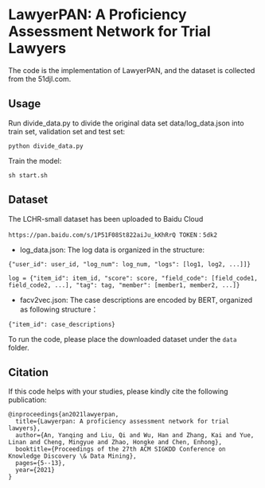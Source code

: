 # LawyerPAN: A Proficiency Assessment Network for Trial Lawyers

The code is the implementation of LawyerPAN, and the dataset is collected from the 51djl.com.



## Usage

Run divide_data.py to divide the original data set data/log_data.json into train set, validation set and test set:

`python divide_data.py`

Train the model:

`sh start.sh`



## Dataset

The LCHR-small dataset has been uploaded to Baidu Cloud 

`https://pan.baidu.com/s/1P51F08St822aiJu_kKhRrQ TOKEN：5dk2`

- log_data.json: The log data is organized in the structure:

`{"user_id": user_id, "log_num": log_num, "logs": [log1, log2, ...]]}`

`log = {"item_id": item_id, "score": score, "field_code": [field_code1, field_code2, ...], "tag": tag, "member": [member1, member2, ...]}`

- facv2vec.json: The case descriptions are encoded by BERT, organized as following structure：

`{"item_id": case_descriptions}`

To run the code, please place the downloaded dataset under the `data` folder.


## Citation
If this code helps with your studies, please kindly cite the following publication:

```
@inproceedings{an2021lawyerpan,
  title={Lawyerpan: A proficiency assessment network for trial lawyers},
  author={An, Yanqing and Liu, Qi and Wu, Han and Zhang, Kai and Yue, Linan and Cheng, Mingyue and Zhao, Hongke and Chen, Enhong},
  booktitle={Proceedings of the 27th ACM SIGKDD Conference on Knowledge Discovery \& Data Mining},
  pages={5--13},
  year={2021}
}
```
